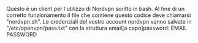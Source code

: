 Questo è un client per l'utilizzo di Nordvpn scritto in bash.
Al fine di un corretto funzionamento il file che contiene questo codice deve chiamarsi "nordvpn.sh".
Le credenziali del vostro account nordvpn vanno salvate in "/etc/openvpn/pass.txt" con la struttura email[a capo]password:
EMAIL
PASSWORD

